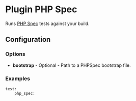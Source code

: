 Plugin PHP Spec
===============

Runs [PHP Spec](http://www.phpspec.net/) tests against your build.

Configuration
-------------

### Options

* **bootstrap** - Optional - Path to a PHPSpec bootstrap file. 

### Examples

```
test:
    php_spec:
```
